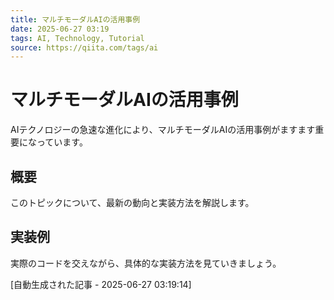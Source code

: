 ```yaml
---
title: マルチモーダルAIの活用事例
date: 2025-06-27 03:19
tags: AI, Technology, Tutorial
source: https://qiita.com/tags/ai
---
```


# マルチモーダルAIの活用事例

AIテクノロジーの急速な進化により、マルチモーダルAIの活用事例がますます重要になっています。

## 概要

このトピックについて、最新の動向と実装方法を解説します。

## 実装例

実際のコードを交えながら、具体的な実装方法を見ていきましょう。

[自動生成された記事 - 2025-06-27 03:19:14]